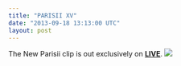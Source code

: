 ```yaml
---
title: "PARISII XV"
date: "2013-09-18 13:13:00 UTC"
layout: post
---
```


<p>The New Parisii clip is out exclusively on <a href="http://liveskateboardmedia.com/fr/article/parisii-15"><strong>LIVE</strong></a>. <a href="http://liveskateboardmedia.com/fr/article/parisii-15"><img src="http://media.tumblr.com/5a2dac40e48e21f1c2f962f39574d803/tumblr_inline_mtbowmrKdZ1rf4blg.png"/></a></p>
